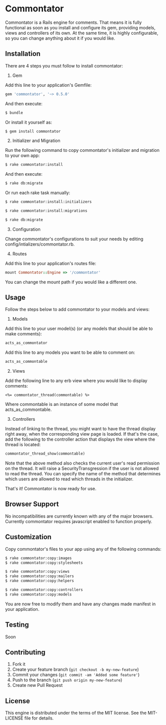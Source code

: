 # Commontator

Commontator is a Rails engine for comments.
That means it is fully functional as soon as you install and configure its gem, providing models, views and controllers of its own.
At the same time, it is highly configurable, so you can change anything about it if you would like.

## Installation

There are 4 steps you must follow to install commontator:

1. Gem

  Add this line to your application's Gemfile:

  ```ruby
  gem 'commontator', '~> 0.5.0'
  ```

  And then execute:

  ```sh
  $ bundle
  ```

  Or install it yourself as:

  ```sh
  $ gem install commontator
  ```

2. Initializer and Migration

  Run the following command to copy commontator's initializer and migration to your own app:

  ```sh
  $ rake commontator:install
  ```

  And then execute:

  ```sh
  $ rake db:migrate
  ```

  Or run each rake task manually:

  ```sh
  $ rake commontator:install:initializers

  $ rake commontator:install:migrations

  $ rake db:migrate
  ```

3. Configuration

  Change commontator's configurations to suit your needs by editing config/intializers/commontator.rb.

4. Routes

  Add this line to your application's routes file:

  ```ruby
  mount Commontator::Engine => '/commontator'
  ```

  You can change the mount path if you would like a different one.

## Usage

Follow the steps below to add commontator to your models and views:

1. Models

  Add this line to your user model(s) (or any models that should be able to make comments):

  ```ruby
  acts_as_commontator
  ```
    
  Add this line to any models you want to be able to comment on:

  ```ruby
  acts_as_commontable
  ```
    
2. Views

  Add the following line to any erb view where you would like to display comments:

  ```erb
  <%= commontator_thread(commontable) %>
  ```

  Where commontable is an instance of some model that acts_as_commontable.

3. Controllers

  Instead of linking to the thread, you might want to have the thread display right away, when the corresponding view page is loaded.
  If that's the case, add the following to the controller action that displays the view where the thread is located:
  
  ```ruby
  commontator_thread_show(commontable)
  ```

  Note that the above method also checks the current user's read permission on the thread.
  It will raise a SecurityTransgression if the user is not allowed to read the thread.
  You can specify the name of the method that determines which users are allowed to read which threads in the initializer.

That's it! Commontator is now ready for use.

## Browser Support

No incompatibilities are currently known with any of the major browsers.
Currently commontator requires javascript enabled to function properly.

## Customization

Copy commontator's files to your app using any of the following commands:

```sh
$ rake commontator:copy:images
$ rake commontator:copy:stylesheets

$ rake commontator:copy:views
$ rake commontator:copy:mailers
$ rake commontator:copy:helpers

$ rake commontator:copy:controllers
$ rake commontator:copy:models
```

You are now free to modify them and have any changes made manifest in your application.

## Testing

Soon

## Contributing

1. Fork it
2. Create your feature branch (`git checkout -b my-new-feature`)
3. Commit your changes (`git commit -am 'Added some feature'`)
4. Push to the branch (`git push origin my-new-feature`)
5. Create new Pull Request

## License

This engine is distributed under the terms of the MIT license.
See the MIT-LICENSE file for details.
